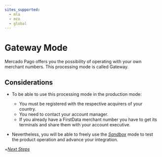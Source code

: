 ```yaml
---
sites_supported:
  - mla
  - mco
  - global
---
```


# Gateway Mode

Mercado Pago offers you the possibility of operating with your own merchant numbers. This processing mode is called Gateway.

## Considerations

* To be able to use this processing mode in the production mode:
	* You must be registered with the respective acquirers of your country.
	* You need to contact your account manager.
	* If you already have a FirstData merchant number you have to get its terminals and share them with your account executive.
	
* Nevertheless, you will be able to freely use the [_Sandbox_](/guides/payments/api/testing.en.md) mode to test the product operation and advance your integration.


+[_Next Steps_](/guides/gateway/receiving-payment.en.md)
